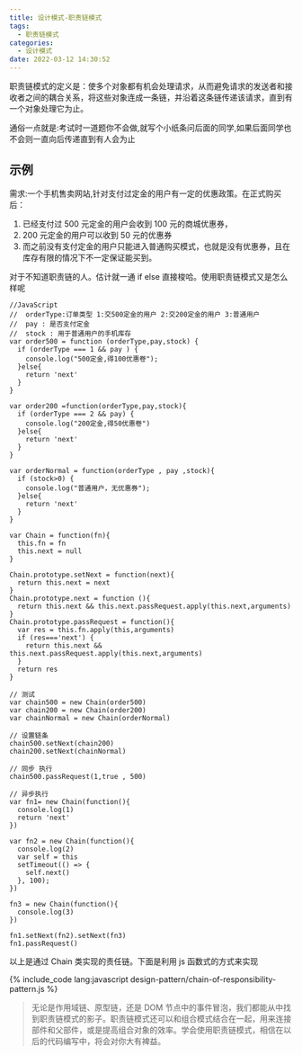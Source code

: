 ```yaml
---
title: 设计模式-职责链模式
tags:
  - 职责链模式
categories:
  - 设计模式
date: 2022-03-12 14:30:52
---
```


职责链模式的定义是：使多个对象都有机会处理请求，从而避免请求的发送者和接收者之间的耦合关系，将这些对象连成一条链，并沿着这条链传递该请求，直到有一个对象处理它为止。

通俗一点就是:考试时一道题你不会做,就写个小纸条问后面的同学,如果后面同学也不会则一直向后传递直到有人会为止

<!-- more -->

## 示例

需求:一个手机售卖网站,针对支付过定金的用户有一定的优惠政策。在正式购买后：

1. 已经支付过 500 元定金的用户会收到 100 元的商城优惠券，
2. 200 元定金的用户可以收到 50 元的优惠券
3. 而之前没有支付定金的用户只能进入普通购买模式，也就是没有优惠券，且在库存有限的情况下不一定保证能买到。

对于不知道职责链的人。估计就一通 if else 直接梭哈。使用职责链模式又是怎么样呢

```JS
//JavaScript
//  orderType:订单类型 1:交500定金的用户 2:交200定金的用户 3:普通用户
//  pay : 是否支付定金
//  stock : 用于普通用户的手机库存
var order500 = function (orderType,pay,stock) {
  if (orderType === 1 && pay ) {
    console.log("500定金,得100优惠卷");
  }else{
    return 'next'
  }
}

var order200 =function(orderType,pay,stock){
  if (orderType === 2 && pay) {
    console.log("200定金,得50优惠卷")
  }else{
    return 'next'
  }
}

var orderNormal = function(orderType , pay ,stock){
  if (stock>0) {
    console.log("普通用户，无优惠券");
  }else{
    return 'next'
  }
}

var Chain = function(fn){
  this.fn = fn
  this.next = null
}

Chain.prototype.setNext = function(next){
  return this.next = next
}
Chain.prototype.next = function (){
  return this.next && this.next.passRequest.apply(this.next,arguments)
}
Chain.prototype.passRequest = function(){
  var res = this.fn.apply(this,arguments)
  if (res==='next') {
    return this.next && this.next.passRequest.apply(this.next,arguments)
  }
  return res
}

// 测试
var chain500 = new Chain(order500)
var chain200 = new Chain(order200)
var chainNormal = new Chain(orderNormal)

// 设置链条
chain500.setNext(chain200)
chain200.setNext(chainNormal)

// 同步 执行
chain500.passRequest(1,true , 500)

// 异步执行
var fn1= new Chain(function(){
  console.log(1)
  return 'next'
})

var fn2 = new Chain(function(){
  console.log(2)
  var self = this
  setTimeout(() => {
    self.next()
  }, 100);
})

fn3 = new Chain(function(){
  console.log(3)
})

fn1.setNext(fn2).setNext(fn3)
fn1.passRequest()
```

以上是通过 Chain 类实现的责任链。下面是利用 js 函数式的方式来实现

{% include_code lang:javascript design-pattern/chain-of-responsibility-pattern.js %}

> 无论是作用域链、原型链，还是 DOM 节点中的事件冒泡，我们都能从中找到职责链模式的影子。职责链模式还可以和组合模式结合在一起，用来连接部件和父部件，或是提高组合对象的效率。学会使用职责链模式，相信在以后的代码编写中，将会对你大有裨益。
